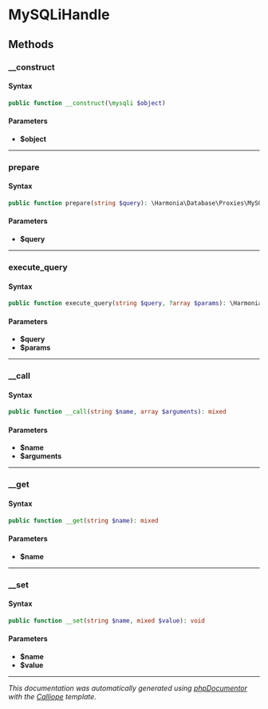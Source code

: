 # MySQLiHandle

## Methods

### __construct

#### Syntax

```php
public function __construct(\mysqli $object)
```

#### Parameters

- **$object**

---

### prepare

#### Syntax

```php
public function prepare(string $query): \Harmonia\Database\Proxies\MySQLiStatement|false
```

#### Parameters

- **$query**

---

### execute_query

#### Syntax

```php
public function execute_query(string $query, ?array $params): \Harmonia\Database\Proxies\MySQLiResult|bool
```

#### Parameters

- **$query**
- **$params**

---

### __call

#### Syntax

```php
public function __call(string $name, array $arguments): mixed
```

#### Parameters

- **$name**
- **$arguments**

---

### __get

#### Syntax

```php
public function __get(string $name): mixed
```

#### Parameters

- **$name**

---

### __set

#### Syntax

```php
public function __set(string $name, mixed $value): void
```

#### Parameters

- **$name**
- **$value**

---

*This documentation was automatically generated using [phpDocumentor](http://www.phpdoc.org/) with the [Calliope](https://github.com/DaphneWebFramework/Calliope) template.*

